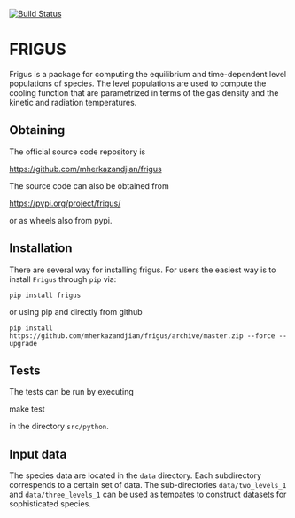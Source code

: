 [![Build Status](https://travis-ci.org/mherkazandjian/frigus.svg?branch=master)](https://travis-ci.org/mherkazandjian/frigus)

FRIGUS
======

Frigus is a package for computing the equilibrium and time-dependent level
populations of species. The level populations are used to compute the cooling
function that are parametrized in terms of the gas density and the kinetic and
radiation temperatures.

Obtaining
---------

The official source code repository is

   https://github.com/mherkazandjian/frigus

The source code can also be obtained from

   https://pypi.org/project/frigus/

or as wheels also from pypi.


Installation
------------

There are several way for installing frigus. For users the easiest way
is to install ``Frigus`` through ``pip`` via:

    pip install frigus

or using pip and directly from github

    pip install https://github.com/mherkazandjian/frigus/archive/master.zip --force --upgrade

Tests
-----

The tests can be run by executing

   make test

in the directory ``src/python``.

Input data
----------

The species data are located in the ``data`` directory. Each subdirectory
correspends to a certain set of data. The sub-directories ``data/two_levels_1``
and ``data/three_levels_1`` can be used as tempates to construct datasets for
sophisticated species.


